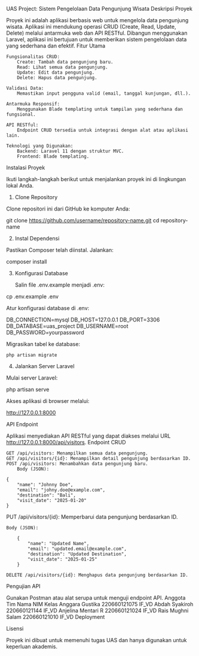 UAS Project: Sistem Pengelolaan Data Pengunjung Wisata
Deskripsi Proyek

Proyek ini adalah aplikasi berbasis web untuk mengelola data pengunjung wisata. Aplikasi ini mendukung operasi CRUD (Create, Read, Update, Delete) melalui antarmuka web dan API RESTful. Dibangun menggunakan Laravel, aplikasi ini bertujuan untuk memberikan sistem pengelolaan data yang sederhana dan efektif.
Fitur Utama

    Fungsionalitas CRUD:
        Create: Tambah data pengunjung baru.
        Read: Lihat semua data pengunjung.
        Update: Edit data pengunjung.
        Delete: Hapus data pengunjung.

    Validasi Data:
        Memastikan input pengguna valid (email, tanggal kunjungan, dll.).

    Antarmuka Responsif:
        Menggunakan Blade templating untuk tampilan yang sederhana dan fungsional.

    API RESTful:
        Endpoint CRUD tersedia untuk integrasi dengan alat atau aplikasi lain.

    Teknologi yang Digunakan:
        Backend: Laravel 11 dengan struktur MVC.
        Frontend: Blade templating.

Instalasi Proyek

Ikuti langkah-langkah berikut untuk menjalankan proyek ini di lingkungan lokal Anda.
1. Clone Repository

Clone repositori ini dari GitHub ke komputer Anda:

git clone https://github.com/username/repository-name.git
cd repository-name

2. Instal Dependensi

Pastikan Composer telah diinstal. Jalankan:

composer install

3. Konfigurasi Database

    Salin file .env.example menjadi .env:

cp .env.example .env

Atur konfigurasi database di .env:

DB_CONNECTION=mysql
DB_HOST=127.0.0.1
DB_PORT=3306
DB_DATABASE=uas_project
DB_USERNAME=root
DB_PASSWORD=yourpassword

Migrasikan tabel ke database:

    php artisan migrate

4. Jalankan Server Laravel

Mulai server Laravel:

php artisan serve

Akses aplikasi di browser melalui:

http://127.0.0.1:8000

API Endpoint

Aplikasi menyediakan API RESTful yang dapat diakses melalui URL http://127.0.0.1:8000/api/visitors.
Endpoint CRUD

    GET /api/visitors: Menampilkan semua data pengunjung.
    GET /api/visitors/{id}: Menampilkan detail pengunjung berdasarkan ID.
    POST /api/visitors: Menambahkan data pengunjung baru.
        Body (JSON):

    {
        "name": "Johnny Doe",
        "email": "johny.doe@example.com",
        "destination": "Bali",
        "visit_date": "2025-01-20"
    }

PUT /api/visitors/{id}: Memperbarui data pengunjung berdasarkan ID.

    Body (JSON):

        {
            "name": "Updated Name",
            "email": "updated.email@example.com",
            "destination": "Updated Destination",
            "visit_date": "2025-01-25"
        }

    DELETE /api/visitors/{id}: Menghapus data pengunjung berdasarkan ID.

Pengujian API

Gunakan Postman atau alat serupa untuk menguji endpoint API.
Anggota Tim
Nama	NIM	Kelas
Anggara Gustika	220660121075	IF_VD
Abdah Syakiroh	220660121144	IF_VD
Anjelina Mentari R	220660121024	IF_VD
Rais Mughni Salam	220660121010	IF_VD
Deployment

Lisensi

Proyek ini dibuat untuk memenuhi tugas UAS dan hanya digunakan untuk keperluan akademis.
